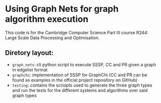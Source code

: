 # Using Graph Nets for graph algorithm execution

This code is for the Cambridge Computer Science Part III course R244: Large Scale Data Processing and Optimisation.

## Diretory layout:
- `graph_nets`: cli python script to execute SSSP, CC and PR given a graph in edgelist format
- `graphchi`: implementation of SSSP for GraphChi (CC and PR can be found as examples in the official project repository on GitHub)
- `testing`: contains the scriopts used to generate the three graph types and run the tests for the different systems and algorithms over said graph types
